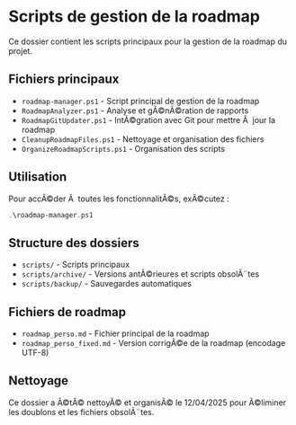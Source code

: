 ﻿# Scripts de gestion de la roadmap

Ce dossier contient les scripts principaux pour la gestion de la roadmap du projet.

## Fichiers principaux

- `roadmap-manager.ps1` - Script principal de gestion de la roadmap
- `RoadmapAnalyzer.ps1` - Analyse et gÃ©nÃ©ration de rapports
- `RoadmapGitUpdater.ps1` - IntÃ©gration avec Git pour mettre Ã  jour la roadmap
- `CleanupRoadmapFiles.ps1` - Nettoyage et organisation des fichiers
- `OrganizeRoadmapScripts.ps1` - Organisation des scripts

## Utilisation

Pour accÃ©der Ã  toutes les fonctionnalitÃ©s, exÃ©cutez :

```powershell
.\roadmap-manager.ps1
```

## Structure des dossiers

- `scripts/` - Scripts principaux
- `scripts/archive/` - Versions antÃ©rieures et scripts obsolÃ¨tes
- `scripts/backup/` - Sauvegardes automatiques

## Fichiers de roadmap

- `roadmap_perso.md` - Fichier principal de la roadmap
- `roadmap_perso_fixed.md` - Version corrigÃ©e de la roadmap (encodage UTF-8)

## Nettoyage

Ce dossier a Ã©tÃ© nettoyÃ© et organisÃ© le 12/04/2025 pour Ã©liminer les doublons et les fichiers obsolÃ¨tes.

